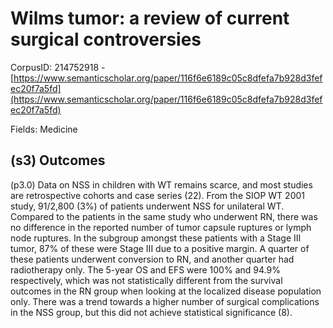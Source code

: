 # Wilms tumor: a review of current surgical controversies

CorpusID: 214752918 - [https://www.semanticscholar.org/paper/116f6e6189c05c8dfefa7b928d3fefec20f7a5fd](https://www.semanticscholar.org/paper/116f6e6189c05c8dfefa7b928d3fefec20f7a5fd)

Fields: Medicine

## (s3) Outcomes
(p3.0) Data on NSS in children with WT remains scarce, and most studies are retrospective cohorts and case series (22). From the SIOP WT 2001 study, 91/2,800 (3%) of patients underwent NSS for unilateral WT. Compared to the patients in the same study who underwent RN, there was no difference in the reported number of tumor capsule ruptures or lymph node ruptures. In the subgroup amongst these patients with a Stage III tumor, 87% of these were Stage III due to a positive margin. A quarter of these patients underwent conversion to RN, and another quarter had radiotherapy only. The 5-year OS and EFS were 100% and 94.9% respectively, which was not statistically different from the survival outcomes in the RN group when looking at the localized disease population only. There was a trend towards a higher number of surgical complications in the NSS group, but this did not achieve statistical significance (8).
